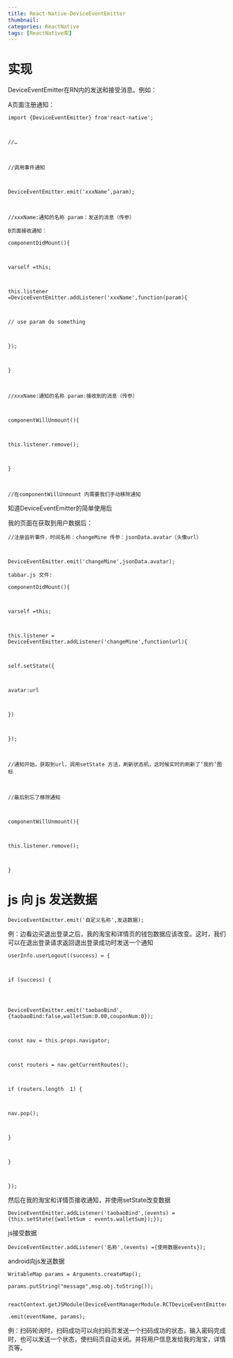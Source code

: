 ```yaml
---
title: React-Native-DeviceEventEmitter
thumbnail: 
categories: ReactNative
tags: [ReactNative库]
---
```


# 实现  

DeviceEventEmitter在RN内的发送和接受消息。例如：

A页面注册通知：

 ```
import {DeviceEventEmitter} from'react-native';



 //…



 //调用事件通知



 DeviceEventEmitter.emit('xxxName’,param);



 //xxxName:通知的名称 param：发送的消息（传参）

B页面接收通知：

 componentDidMount(){



 varself =this;



 this.listener =DeviceEventEmitter.addListener('xxxName',function(param){



 // use param do something



 });



 }



 //xxxName:通知的名称 param:接收到的消息（传参）



 componentWillUnmount(){



 this.listener.remove();



 }



 //在componentWillUnmount 内需要我们手动移除通知
```

知道DeviceEventEmitter的简单使用后

我的页面在获取到用户数据后：

 ```
//注册监听事件，时间名称：changeMine 传参：jsonData.avatar（头像url）



 DeviceEventEmitter.emit('changeMine',jsonData.avatar);

tabbar.js 文件:

 componentDidMount(){



 varself =this;



 this.listener = DeviceEventEmitter.addListener('changeMine',function(url){



 self.setState({



 avatar:url



 })



 });



 //通知开始，获取到url，调用setState 方法，刷新状态机，这时候实时的刷新了‘我的’图标



 //最后别忘了移除通知



 componentWillUnmount(){



 this.listener.remove();



 }
```

# js 向 js 发送数据

`DeviceEventEmitter.emit('自定义名称',发送数据);`

例：边看边买退出登录之后，我的淘宝和详情页的钱包数据应该改变。这时，我们可以在退出登录请求返回退出登录成功时发送一个通知

 ```
userInfo.userLogout((success) = {



 if (success) {




DeviceEventEmitter.emit('taobaoBind',{taobaoBind:false,walletSum:0.00,couponNum:0});



 const nav = this.props.navigator;



 const routers = nav.getCurrentRoutes();



 if (routers.length  1) {



 nav.pop();



 }



 }



 });
```

然后在我的淘宝和详情页接收通知，并使用setState改变数据

 `DeviceEventEmitter.addListener('taobaoBind',(events)
={this.setState({walletSum : events.walletSum});});`

js接受数据

 `DeviceEventEmitter.addListener('名称',(events) ={使用数据events});`

android向js发送数据

 ```
WritableMap params = Arguments.createMap();

 params.putString("message",msg.obj.toString());


reactContext.getJSModule(DeviceEventManagerModule.RCTDeviceEventEmitter.class)

 .emit(eventName, params);
```

例：扫码轮询时，扫码成功可以向扫码页发送一个扫码成功的状态，输入密码完成时，也可以发送一个状态，使扫码页自动关闭。并将用户信息发给我的淘宝，详情页等。

